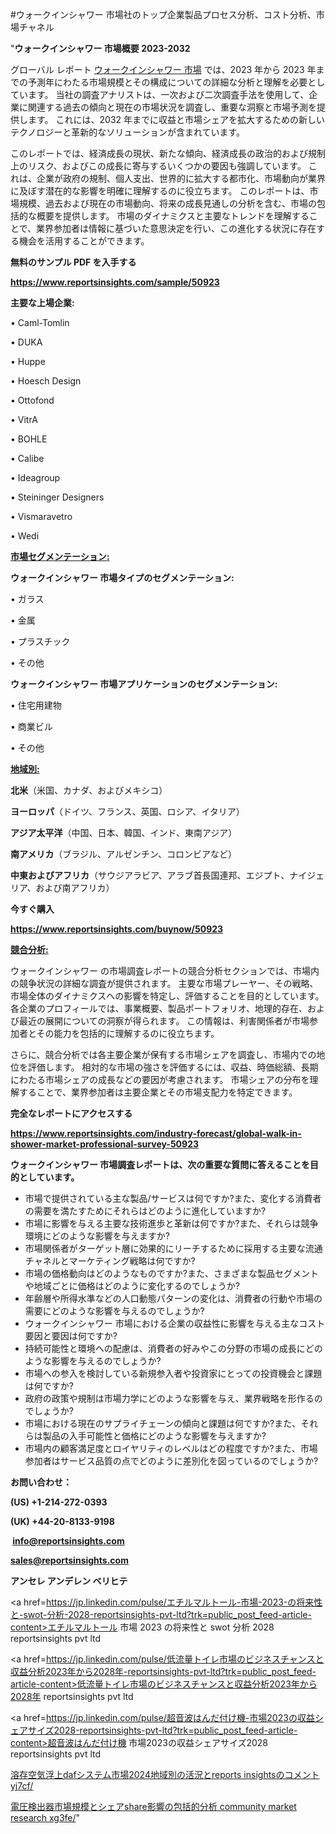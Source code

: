 #ウォークインシャワー 市場社のトップ企業製品プロセス分析、コスト分析、市場チャネル

"<strong>ウォークインシャワー 市場概要 2023-2032</strong>

グローバル レポート <a href=https://www.reportsinsights.com/sample/50923>ウォークインシャワー 市場</a> では、2023 年から 2023 年までの予測年にわたる市場規模とその構成についての詳細な分析と理解を必要としています。 当社の調査アナリストは、一次および二次調査手法を使用して、企業に関連する過去の傾向と現在の市場状況を調査し、重要な洞察と市場予測を提供します。 これには、2032 年までに収益と市場シェアを拡大​​するための新しいテクノロジーと革新的なソリューションが含まれています。

このレポートでは、経済成長の現状、新たな傾向、経済成長の政治的および規制上のリスク、およびこの成長に寄与するいくつかの要因も強調しています。 これは、企業が政府の規制、個人支出、世界的に拡大する都市化、市場動向が業界に及ぼす潜在的な影響を明確に理解するのに役立ちます。 このレポートは、市場規模、過去および現在の市場動向、将来の成長見通しの分析を含む、市場の包括的な概要を提供します。 市場のダイナミクスと主要なトレンドを理解することで、業界参加者は情報に基づいた意思決定を行い、この進化する状況に存在する機会を活用することができます。

<strong><b>無料のサンプル PDF を入手する</b></strong>

<a href=https://www.reportsinsights.com/sample/50923><strong><u>https://www.reportsinsights.com/sample/50923</u></strong></a>

<strong>主要な上場企業:</strong>

• Caml-Tomlin

• DUKA

• Huppe

• Hoesch Design

• Ottofond

• VitrA

• BOHLE

• Calibe

• Ideagroup

• Steininger Designers

• Vismaravetro

• Wedi

<strong><u>市場セグメンテーション</u></strong><strong><u>:</u></strong>

<strong>ウォークインシャワー 市場タイプのセグメンテーション:</strong>

• ガラス

• 金属

• プラスチック

• その他

<strong>ウォークインシャワー 市場アプリケーションのセグメンテーション:</strong>

• 住宅用建物

• 商業ビル

• その他

<strong><u>地域別</u></strong><strong><u>:</u></strong>

<strong>北米</strong>（米国、カナダ、およびメキシコ）

<strong>ヨーロッパ</strong>（ドイツ、フランス、英国、ロシア、イタリア）

<strong>アジア太平洋</strong>（中国、日本、韓国、インド、東南アジア）

<strong>南アメリカ</strong>（ブラジル、アルゼンチン、コロンビアなど）

<strong>中東およびアフリカ</strong>（サウジアラビア、アラブ首長国連邦、エジプト、ナイジェリア、および南アフリカ）

<strong>今すぐ購入</strong>

<a href=https://www.reportsinsights.com/buynow/50923><strong><u>https://www.reportsinsights.com/buynow/50923</u></strong></a>

<strong><u>競合分析:</u></strong>

ウォークインシャワー の市場調査レポートの競合分析セクションでは、市場内の競争状況の詳細な調査が提供されます。 主要な市場プレーヤー、その戦略、市場全体のダイナミクスへの影響を特定し、評価することを目的としています。 各企業のプロフィールでは、事業概要、製品ポートフォリオ、地理的存在、および最近の展開についての洞察が得られます。 この情報は、利害関係者が市場参加者とその能力を包括的に理解するのに役立ちます。

さらに、競合分析では各主要企業が保有する市場シェアを調査し、市場内での地位を評価します。 相対的な市場の強さを評価するには、収益、時価総額、長期にわたる市場シェアの成長などの要因が考慮されます。 市場シェアの分布を理解することで、業界参加者は主要企業とその市場支配力を特定できます。

<strong>完全なレポートにアクセスする</strong>

<a href=https://www.reportsinsights.com/industry-forecast/global-walk-in-shower-market-professional-survey-50923><strong><u><b>https://www.reportsinsights.com/industry-forecast/global-walk-in-shower-market-professional-survey-50923</b></u></strong></a>

<strong><b>ウォークインシャワー 市場調査レポートは、次の重要な質問に答えることを目的としています。</b></strong>
<ul>
  <li>市場で提供されている主な製品/サービスは何ですか?また、変化する消費者の需要を満たすためにそれらはどのように進化していますか?</li>
  <li>市場に影響を与える主要な技術進歩と革新は何ですか?また、それらは競争環境にどのような影響を与えますか?</li>
  <li>市場関係者がターゲット層に効果的にリーチするために採用する主要な流通チャネルとマーケティング戦略は何ですか?</li>
  <li>市場の価格動向はどのようなものですか?また、さまざまな製品セグメントや地域ごとに価格はどのように変化するのでしょうか?</li>
  <li>年齢層や所得水準などの人口動態パターンの変化は、消費者の行動や市場の需要にどのような影響を与えるのでしょうか?</li>
  <li>ウォークインシャワー 市場における企業の収益性に影響を与える主なコスト要因と要因は何ですか?</li>
  <li>持続可能性と環境への配慮は、消費者の好みやこの分野の市場の成長にどのような影響を与えるのでしょうか?</li>
  <li>市場への参入を検討している新規参入者や投資家にとっての投資機会と課題は何ですか?</li>
  <li>政府の政策や規制は市場力学にどのような影響を与え、業界戦略を形作るのでしょうか?</li>
  <li>市場における現在のサプライチェーンの傾向と課題は何ですか?また、それらは製品の入手可能性と価格にどのような影響を与えますか?</li>
  <li>市場内の顧客満足度とロイヤリティのレベルはどの程度ですか?また、市場参加者はサービス品質の点でどのように差別化を図っているのでしょうか?</li>
</ul>
<strong>お問い合わせ：</strong>

<strong>(US) +1-214-272-0393</strong>

<strong>(UK) +44-20-8133-9198</strong>

<strong> </strong><a href=info@reportsinsights.com><strong><u>info@reportsinsights.com</u></strong></a>

<a href=sales@reportsinsights.com><strong><u>sales@reportsinsights.com</u></strong></a>

<strong>アンセレ アンデレン ベリヒテ</strong>

<a href=https://jp.linkedin.com/pulse/エチルマルトール-市場-2023-の将来性と-swot-分析-2028-reportsinsights-pvt-ltd?trk=public_post_feed-article-content>エチルマルトール 市場 2023 の将来性と swot 分析 2028 reportsinsights pvt ltd</a>

<a href=https://jp.linkedin.com/pulse/低流量トイレ市場のビジネスチャンスと収益分析2023年から2028年-reportsinsights-pvt-ltd?trk=public_post_feed-article-content>低流量トイレ市場のビジネスチャンスと収益分析2023年から2028年 reportsinsights pvt ltd</a>

<a href=https://jp.linkedin.com/pulse/超音波はんだ付け機-市場2023の収益シェアサイズ2028-reportsinsights-pvt-ltd?trk=public_post_feed-article-content>超音波はんだ付け機 市場2023の収益シェアサイズ2028 reportsinsights pvt ltd</a>

<a href=https://www.linkedin.com/pulse/溶存空気浮上dafシステム市場2024地域別の活況とreports-insightsのコメント-yj7cf/>溶存空気浮上dafシステム市場2024地域別の活況とreports insightsのコメント yj7cf/</a>

<a href=https://www.linkedin.com/pulse/電圧検出器市場規模とシェアshare影響の包括的分析-community-market-research-xg3fe/>電圧検出器市場規模とシェアshare影響の包括的分析 community market research xg3fe/</a>"
